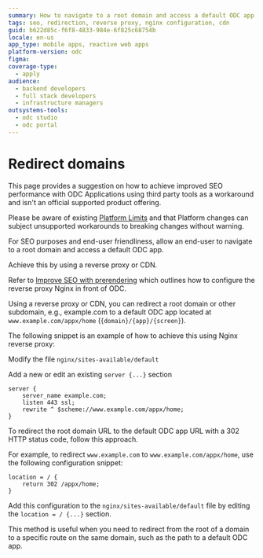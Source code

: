 ```yaml
---
summary: How to navigate to a root domain and access a default ODC app.
tags: seo, redirection, reverse proxy, nginx configuration, cdn
guid: b622d85c-f6f8-4833-984e-6f825c68754b
locale: en-us
app_type: mobile apps, reactive web apps
platform-version: odc
figma:
coverage-type:
  - apply
audience:
  - backend developers
  - full stack developers
  - infrastructure managers
outsystems-tools:
  - odc studio
  - odc portal
---
```

# Redirect domains

<div class="warning" markdown="1">

This page provides a suggestion on how to achieve improved SEO performance with ODC Applications using third party tools as a workaround and isn't an official supported product offering.

Please be aware of existing [Platform Limits](../../getting-started/system-requirements.md#platform-limits) and that Platform changes can subject unsupported workarounds to breaking changes without warning.

</div>

For SEO purposes and end-user friendliness, allow an end-user to navigate to a root domain and access a default ODC app.

Achieve this by using a reverse proxy or CDN.

Refer to [Improve SEO with prerendering](improve-seo-prerendering.md#domain) which outlines how to configure the reverse proxy Nginx in front of ODC.

Using a reverse proxy or CDN, you can redirect a root domain or other subdomain, e.g., example.com to a default ODC app located at `www.example.com/appx/home` (`{domain}/{app}/{screen}`).

The following snippet is an example of how to achieve this using Nginx reverse proxy: 

Modify the file `nginx/sites-available/default`

Add a new or edit an existing `server {...}` section

```
server {
    server_name example.com;
    listen 443 ssl;
    rewrite ^ $scheme://www.example.com/appx/home;
}
```

To redirect the root domain URL to the default ODC app URL with a 302 HTTP status code, follow this approach.

For example, to redirect `www.example.com` to `www.example.com/appx/home`, use the following configuration snippet:

```
location = / {
    return 302 /appx/home;
}
```

Add this configuration to the `nginx/sites-available/default` file by editing the `location = / {...}` section.

This method is useful when you need to redirect from the root of a domain to a specific route on the same domain, such as the path to a default ODC app.
